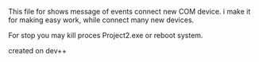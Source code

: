 This file for shows message of events connect new COM device.
i make it for making easy work, while connect many new devices.

For stop you may kill proces Project2.exe or reboot system.

created on dev++
